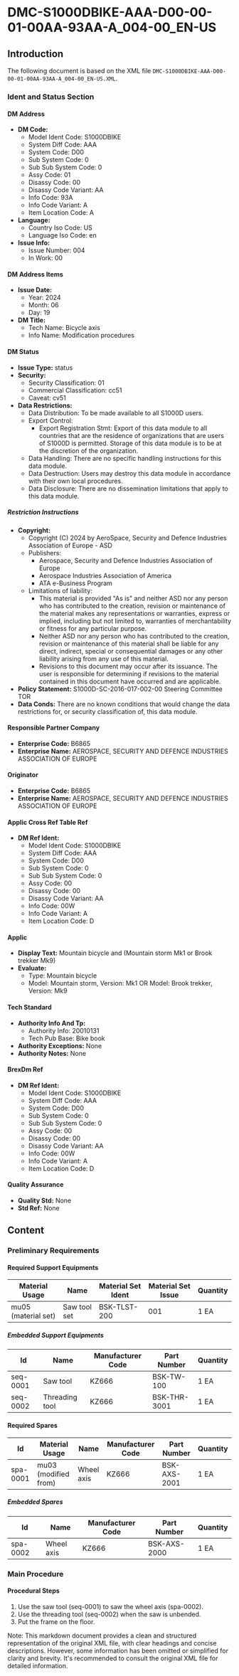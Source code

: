 # DMC-S1000DBIKE-AAA-D00-00-01-00AA-93AA-A_004-00_EN-US
## Introduction
The following document is based on the XML file `DMC-S1000DBIKE-AAA-D00-00-01-00AA-93AA-A_004-00_EN-US.XML`.

### Ident and Status Section

#### DM Address
* **DM Code:** 
  + Model Ident Code: S1000DBIKE
  + System Diff Code: AAA
  + System Code: D00
  + Sub System Code: 0
  + Sub Sub System Code: 0
  + Assy Code: 01
  + Disassy Code: 00
  + Disassy Code Variant: AA
  + Info Code: 93A
  + Info Code Variant: A
  + Item Location Code: A
* **Language:** 
  + Country Iso Code: US
  + Language Iso Code: en
* **Issue Info:** 
  + Issue Number: 004
  + In Work: 00

#### DM Address Items
* **Issue Date:** 
  + Year: 2024
  + Month: 06
  + Day: 19
* **DM Title:** 
  + Tech Name: Bicycle axis
  + Info Name: Modification procedures

#### DM Status
* **Issue Type:** status
* **Security:** 
  + Security Classification: 01
  + Commercial Classification: cc51
  + Caveat: cv51
* **Data Restrictions:** 
  + Data Distribution: To be made available to all S1000D users.
  + Export Control: 
    - Export Registration Stmt: Export of this data module to all countries that are the residence of organizations that are users of S1000D is permitted. Storage of this data module is to be at the discretion of the organization.
  + Data Handling: There are no specific handling instructions for this data module.
  + Data Destruction: Users may destroy this data module in accordance with their own local procedures.
  + Data Disclosure: There are no dissemination limitations that apply to this data module.

##### Restriction Instructions
* **Copyright:** 
  - Copyright (C) 2024 by AeroSpace, Security and Defence Industries Association of Europe - ASD
  - Publishers:
    * Aerospace, Security and Defence Industries Association of Europe
    * Aerospace Industries Association of America
    * ATA e-Business Program
  - Limitations of liability:
    * This material is provided "As is" and neither ASD nor any person who has contributed to the creation, revision or maintenance of the material makes any representations or warranties, express or implied, including but not limited to, warranties of merchantability or fitness for any particular purpose.
    * Neither ASD nor any person who has contributed to the creation, revision or maintenance of this material shall be liable for any direct, indirect, special or consequential damages or any other liability arising from any use of this material.
    * Revisions to this document may occur after its issuance. The user is responsible for determining if revisions to the material contained in this document have occurred and are applicable.
* **Policy Statement:** S1000D-SC-2016-017-002-00 Steering Committee TOR
* **Data Conds:** There are no known conditions that would change the data restrictions for, or security classification of, this data module.

#### Responsible Partner Company
* **Enterprise Code:** B6865
* **Enterprise Name:** AEROSPACE, SECURITY AND DEFENCE INDUSTRIES ASSOCIATION OF EUROPE

#### Originator
* **Enterprise Code:** B6865
* **Enterprise Name:** AEROSPACE, SECURITY AND DEFENCE INDUSTRIES ASSOCIATION OF EUROPE

#### Applic Cross Ref Table Ref
* **DM Ref Ident:** 
  + Model Ident Code: S1000DBIKE
  + System Diff Code: AAA
  + System Code: D00
  + Sub System Code: 0
  + Sub Sub System Code: 0
  + Assy Code: 00
  + Disassy Code: 00
  + Disassy Code Variant: AA
  + Info Code: 00W
  + Info Code Variant: A
  + Item Location Code: D

#### Applic
* **Display Text:** Mountain bicycle and (Mountain storm Mk1 or Brook trekker Mk9)
* **Evaluate:** 
  - Type: Mountain bicycle
  - Model: Mountain storm, Version: Mk1 OR Model: Brook trekker, Version: Mk9

#### Tech Standard
* **Authority Info And Tp:** 
  + Authority Info: 20010131
  + Tech Pub Base: Bike book
* **Authority Exceptions:** None
* **Authority Notes:** None

#### BrexDm Ref
* **DM Ref Ident:** 
  + Model Ident Code: S1000DBIKE
  + System Diff Code: AAA
  + System Code: D00
  + Sub System Code: 0
  + Sub Sub System Code: 0
  + Assy Code: 00
  + Disassy Code: 00
  + Disassy Code Variant: AA
  + Info Code: 00W
  + Info Code Variant: A
  + Item Location Code: D

#### Quality Assurance
* **Quality Std:** None
* **Std Ref:** None

## Content
### Preliminary Requirements

#### Required Support Equipments
| Material Usage | Name | Material Set Ident | Material Set Issue | Quantity |
| --- | --- | --- | --- | --- |
| mu05 (material set) | Saw tool set | BSK-TLST-200 | 001 | 1 EA |

##### Embedded Support Equipments
| Id | Name | Manufacturer Code | Part Number | Quantity |
| --- | --- | --- | --- | --- |
| seq-0001 | Saw tool | KZ666 | BSK-TW-100 | 1 EA |
| seq-0002 | Threading tool | KZ666 | BSK-THR-3001 | 1 EA |

#### Required Spares
| Id | Material Usage | Name | Manufacturer Code | Part Number | Quantity |
| --- | --- | --- | --- | --- | --- |
| spa-0001 | mu03 (modified from) | Wheel axis | KZ666 | BSK-AXS-2001 | 1 EA |

##### Embedded Spares
| Id | Name | Manufacturer Code | Part Number | Quantity |
| --- | --- | --- | --- | --- |
| spa-0002 | Wheel axis | KZ666 | BSK-AXS-2000 | 1 EA |

### Main Procedure

#### Procedural Steps
1. Use the saw tool (seq-0001) to saw the wheel axis (spa-0002).
2. Use the threading tool (seq-0002) when the saw is unbended.
3. Put the frame on the floor.

Note: This markdown document provides a clean and structured representation of the original XML file, with clear headings and concise descriptions. However, some information has been omitted or simplified for clarity and brevity. It's recommended to consult the original XML file for detailed information.